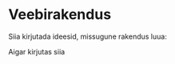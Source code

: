Veebirakendus
===============
Siia kirjutada ideesid, missugune rakendus luua:

Aigar kirjutas siia

